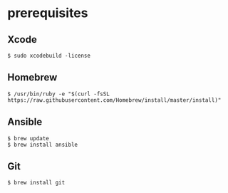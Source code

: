 # prerequisites

## Xcode

```
$ sudo xcodebuild -license
```

## Homebrew

```
$ /usr/bin/ruby -e "$(curl -fsSL https://raw.githubusercontent.com/Homebrew/install/master/install)"
```

## Ansible

```
$ brew update
$ brew install ansible
```

## Git

```
$ brew install git
```
